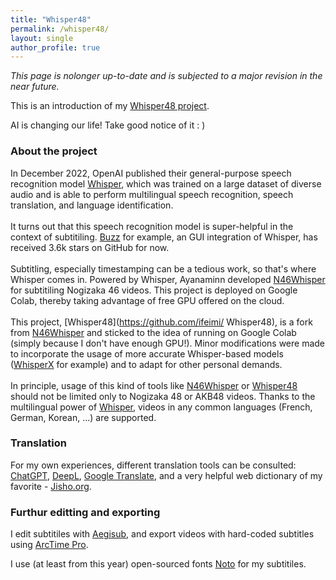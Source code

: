 ```yaml
---
title: "Whisper48"
permalink: /whisper48/
layout: single
author_profile: true
---
```


*This page is nolonger up-to-date and is subjected to a major revision in the near future.*  

This is an introduction of my [Whisper48 project](https://github.com/ifeimi/Whisper48).  

AI is changing our life! Take good notice of it : \)  

### About the project
In December 2022, OpenAI published their general-purpose speech recognition model [Whisper](https://github.com/openai/whisper), which was trained on a large dataset of diverse audio and is able to perform multilingual speech recognition, speech translation, and language identification.  
\
It turns out that this speech recognition model is super-helpful in the context of subtitiling. [Buzz](https://github.com/chidiwilliams/buzz) for example, an GUI integration of Whisper, has received 3.6k stars on GitHub for now.  
\
Subtitling, especially timestamping can be a tedious work, so that's where Whisper comes in. Powered by Whisper, Ayanaminn developed [N46Whisper](https://github.com/Ayanaminn/N46Whisper) for subtitiling Nogizaka 46 videos. This project is deployed on Google Colab, thereby taking advantage of free GPU offered on the cloud.  
\
This project, [Whisper48](https://github.com/ifeimi/
Whisper48), is a fork from [N46Whisper](https://github.com/Ayanaminn/N46Whisper) and sticked to the idea of running on Google Colab (simply because I don't have enough GPU!). Minor modifications were made to incorporate the usage of more accurate Whisper-based models ([WhisperX](https://github.com/m-bain/whisperX) for example) and to adapt for other personal demands.  
\
In principle, usage of this kind of tools like [N46Whisper](https://github.com/Ayanaminn/N46Whisper) or [Whisper48](https://github.com/ifeimi/Whisper48) should not be limited only to Nogizaka 48 or AKB48 videos. Thanks to the multilingual power of [Whisper](https://github.com/openai/whisper), videos in any common languages (French, German, Korean, ...) are supported. 

### Translation  

For my own experiences, different translation tools can be consulted: [ChatGPT](https://openai.com/blog/chatgpt), [DeepL](https://www.deepl.com/translator), [Google Translate](https://translate.google.com/), and a very helpful web dictionary of my favorite - [Jisho.org](https://jisho.org/).  

### Furthur editting and exporting

I edit subtitiles with [Aegisub](https://aegisite.vercel.app/), and export videos with hard-coded subtitles using [ArcTime Pro](https://arctime.org/).  

I use (at least from this year) open-sourced fonts [Noto](https://fonts.google.com/noto) for my subtitiles.  